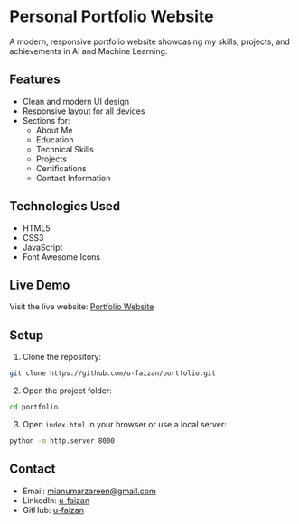 # Personal Portfolio Website

A modern, responsive portfolio website showcasing my skills, projects, and achievements in AI and Machine Learning.

## Features

- Clean and modern UI design
- Responsive layout for all devices
- Sections for:
  - About Me
  - Education
  - Technical Skills
  - Projects
  - Certifications
  - Contact Information

## Technologies Used

- HTML5
- CSS3
- JavaScript
- Font Awesome Icons

## Live Demo

Visit the live website: [Portfolio Website](https://u-faizan.github.io/portfolio/)

## Setup

1. Clone the repository:
```bash
git clone https://github.com/u-faizan/portfolio.git
```

2. Open the project folder:
```bash
cd portfolio
```

3. Open `index.html` in your browser or use a local server:
```bash
python -m http.server 8000
```

## Contact

- Email: mianumarzareen@gmail.com
- LinkedIn: [u-faizan](https://linkedin.com/in/u-faizan)
- GitHub: [u-faizan](https://github.com/u-faizan) 